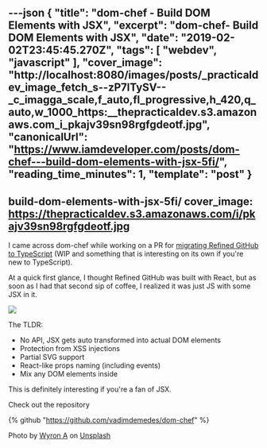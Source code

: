 ---json
{
  "title": "dom-chef - Build DOM Elements with JSX",
  "excerpt": "dom-chef-  Build DOM Elements with JSX",
  "date": "2019-02-02T23:45:45.270Z",
  "tags": [
    "webdev",
    "javascript"
  ],
  "cover_image": "http://localhost:8080/images/posts/_practicaldev_image_fetch_s--zP7lTySV--_c_imagga_scale,f_auto,fl_progressive,h_420,q_auto,w_1000_https:__thepracticaldev.s3.amazonaws.com_i_pkajv39sn98rgfgdeotf.jpg",
  "canonicalUrl": "https://www.iamdeveloper.com/posts/dom-chef---build-dom-elements-with-jsx-5fi/",
  "reading_time_minutes": 1,
  "template": "post"
}
---

build-dom-elements-with-jsx-5fi/
cover_image: https://thepracticaldev.s3.amazonaws.com/i/pkajv39sn98rgfgdeotf.jpg
---

I came across dom-chef while working on a PR for [migrating Refined GitHub to TypeScript](https://github.com/sindresorhus/refined-github/pull/1750) (WIP and something that is interesting on its own if you're new to TypeScript).

At a quick first glance, I thought Refined GitHub was built with React, but as soon as I had that second sip of coffee, I realized it was just JS with some JSX in it.

![](https://media3.giphy.com/media/2JeyC2DvEhdRu/giphy.gif?cid=19f5b51a5c562926446e66326327f7e5)

The TLDR:
* No API, JSX gets auto transformed into actual DOM elements
* Protection from XSS injections
* Partial SVG support
* React-like props naming (including events)
* Mix any DOM elements inside

This is definitely interesting if you're a fan of JSX.

Check out the repository

{% github "https://github.com/vadimdemedes/dom-chef" %}

Photo by [Wyron A](https://unsplash.com/photos/Lhb1DyyNr7U?utm_source=unsplash&utm_medium=referral&utm_content=creditCopyText) on [Unsplash](https://unsplash.com/search/photos/chef?utm_source=unsplash&utm_medium=referral&utm_content=creditCopyText)
